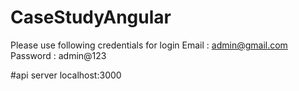 # CaseStudyAngular
Please use following credentials for login
Email : admin@gmail.com
Password : admin@123

#api server
localhost:3000
